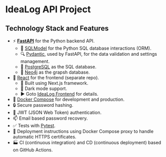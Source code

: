 # IdeaLog API Project

## Technology Stack and Features

- ⚡ [**FastAPI**](https://fastapi.tiangolo.com) for the Python backend API.
    - 🧰 [SQLModel](https://sqlmodel.tiangolo.com) for the Python SQL database interactions (ORM).
    - 🔍 [Pydantic](https://docs.pydantic.dev), used by FastAPI, for the data validation and settings management.
    - 💾 [PostgreSQL](https://www.postgresql.org) as the SQL database.
    - 🛜 [Neo4j](https://neo4j.com/) as the grapsh database.
- 🚀 [React](https://react.dev) for the frontend (separate repo).
    - 💃 Built using Next.js framework.
    - 🦇 Dark mode support.
    - ▶️ Goto [IdeaLog Frontend](https://github.com/patrykwoz/idealog-frontend) for details.
- 🐋 [Docker Compose](https://www.docker.com) for development and production.
- 🔒 Secure password hashing.
- 🔑 JWT (JSON Web Token) authentication.
- 📫 Email based password recovery.
- ✅ Tests with [Pytest](https://pytest.org).
- 🚢 Deployment instructions using Docker Compose proxy to handle automatic HTTPS certificates.
- 🏭 CI (continuous integration) and CD (continuous deployment) based on GitHub Actions.
